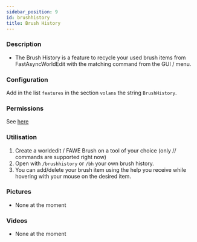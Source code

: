 ```yaml
---
sidebar_position: 9
id: brushhistory
title: Brush History
---
```

### Description
* The Brush History is a feature to recycle your used brush items from FastAsyncWorldEdit with the matching command from the GUI / menu.
### Configuration
Add in the list `features` in the section `volans` the string `BrushHistory`.
### Permissions
See [here](/docs/Permissions/#brush-history)
### Utilisation
1. Create a worldedit / FAWE Brush on a tool of your choice (only // commands are supported right now)
2. Open with `/brushhistory` or `/bh` your own brush history.
3. You can add/delete your brush item using the help you receive while hovering with your mouse on the desired item.
### Pictures
- None at the moment
### Videos
- None at the moment